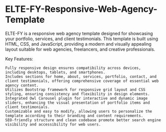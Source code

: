# ELTE-FY-Responsive-Web-Agency-Template
ELTE-FY is a responsive web agency template designed for showcasing your portfolio, services, and client testimonials. This template is built using HTML, CSS, and JavaScript, providing a modern and visually appealing layout suitable for web agencies, freelancers, and creative professionals.

Key Features:

    Fully responsive design ensures compatibility across devices, including desktops, tablets, and smartphones.
    Includes sections for home, about, services, portfolio, contact, and client testimonials, offering comprehensive coverage of essential web agency content.
    Utilizes Bootstrap framework for responsive grid layout and CSS styling, ensuring consistency and flexibility in design elements.
    Integrated Owl Carousel plugin for interactive and dynamic image sliders, enhancing the visual presentation of portfolio items and client testimonials.
    Customizable and easy to modify, allowing users to personalize the template according to their branding and content requirements.
    SEO-friendly structure and clean codebase promote better search engine visibility and accessibility for web users.
